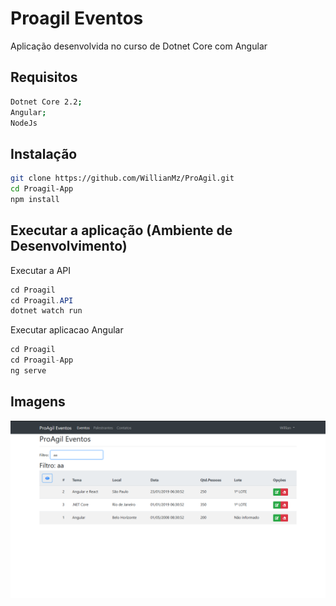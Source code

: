 # Proagil Eventos

Aplicação desenvolvida no curso de Dotnet Core com Angular

## Requisitos

``` bash
Dotnet Core 2.2;
Angular;
NodeJs
```

## Instalação

``` bash
git clone https://github.com/WillianMz/ProAgil.git
cd Proagil-App
npm install
```

## Executar a aplicação (Ambiente de Desenvolvimento)

Executar a API
```cs
cd Proagil
cd Proagil.API
dotnet watch run
```

Executar aplicacao Angular
```js
cd Proagil
cd Proagil-App
ng serve
```

## Imagens

![alt text](https://github.com/WillianMz/ProAgil/blob/master/img/eventos2.png)
